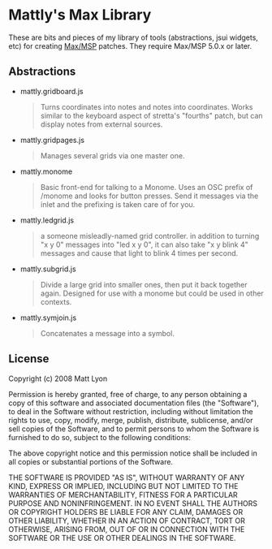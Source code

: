 # Mattly's Max Library

These are bits and pieces of my library of tools (abstractions, jsui widgets, etc) for creating [Max/MSP](http://cycling74.com/products/max5) patches. They require Max/MSP 5.0.x or later. 

## Abstractions

- mattly.gridboard.js
  > Turns coordinates into notes and notes into coordinates. Works similar to the keyboard aspect of stretta's "fourths" patch, but can display notes from external sources.

- mattly.gridpages.js
  > Manages several grids via one master one.

- mattly.monome
  > Basic front-end for talking to a Monome. Uses an OSC prefix of /monome and looks for button presses. Send it messages via the inlet and the prefixing is taken care of for you.  

- mattly.ledgrid.js
  > a someone misleadly-named grid controller. in addition to turning "x y 0" messages into "led x y 0", it can also take "x y blink 4" messages and cause that light to blink 4 times per second.

- mattly.subgrid.js
  > Divide a large grid into smaller ones, then put it back together again. Designed for use with a monome but could be used in other contexts.

- mattly.symjoin.js
  > Concatenates a message into a symbol.

## License

Copyright (c) 2008 Matt Lyon

Permission is hereby granted, free of charge, to any person obtaining
a copy of this software and associated documentation files (the
"Software"), to deal in the Software without restriction, including
without limitation the rights to use, copy, modify, merge, publish,
distribute, sublicense, and/or sell copies of the Software, and to
permit persons to whom the Software is furnished to do so, subject to
the following conditions:

The above copyright notice and this permission notice shall be
included in all copies or substantial portions of the Software.

THE SOFTWARE IS PROVIDED "AS IS", WITHOUT WARRANTY OF ANY KIND,
EXPRESS OR IMPLIED, INCLUDING BUT NOT LIMITED TO THE WARRANTIES OF
MERCHANTABILITY, FITNESS FOR A PARTICULAR PURPOSE AND
NONINFRINGEMENT. IN NO EVENT SHALL THE AUTHORS OR COPYRIGHT HOLDERS BE
LIABLE FOR ANY CLAIM, DAMAGES OR OTHER LIABILITY, WHETHER IN AN ACTION
OF CONTRACT, TORT OR OTHERWISE, ARISING FROM, OUT OF OR IN CONNECTION
WITH THE SOFTWARE OR THE USE OR OTHER DEALINGS IN THE SOFTWARE.